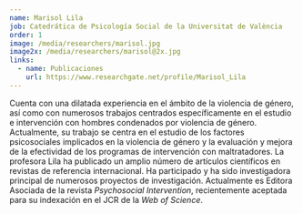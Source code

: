 ```yaml
---
name: Marisol Lila
job: Catedrática de Psicología Social de la Universitat de València
order: 1
image: /media/researchers/marisol.jpg
image2x: /media/researchers/marisol@2x.jpg
links:
  - name: Publicaciones
    url: https://www.researchgate.net/profile/Marisol_Lila
---
```


Cuenta con una dilatada experiencia en el ámbito de la violencia de género, así como con numerosos trabajos centrados específicamente en el estudio e intervención con hombres condenados por violencia de género. Actualmente, su trabajo se centra en el estudio de los factores psicosociales implicados en la violencia de
género y la evaluación y mejora de la efectividad de los programas de intervención con maltratadores. La profesora Lila ha publicado un amplio número de artículos científicos en revistas de referencia internacional. Ha participado y ha sido investigadora principal de numerosos proyectos de investigación. Actualmente es Editora Asociada de la revista _Psychosocial Intervention_, recientemente aceptada para su indexación en el JCR de la _Web of Science_.
